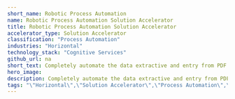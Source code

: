```yaml
---
short_name: Robotic Process Automation
name: Robotic Process Automation Solution Accelerator
title: Robotic Process Automation Solution Accelerator
accelerator_type: Solution Accelerator
classification: "Process Automation"
industries: "Horizontal"
technology_stack: "Cognitive Services"
github_url: na
short_text: Completely automate the data extractive and entry from PDF form by using Azure Cognitive Services.
hero_image: 
description: Completely automate the data extractive and entry from PDF form by using Azure Cognitive Services. Organizations have multiple forms in various formats that go through a manual data entry process to extract all the relevant information before the data can be used by software applications which adds time and opex in the process. 
tags: "\"Horizontal\",\"Solution Accelerator\",\"Process Automation\",\"Cognitive Services\""
---
```

